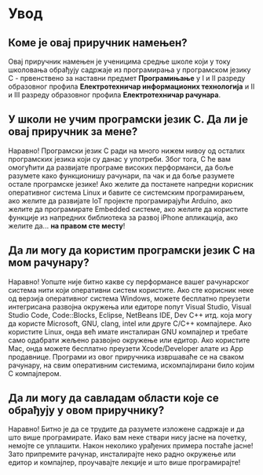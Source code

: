 # Увод

## Коме је овај приручник намењен?

Овај приручник намењен је ученицима средње школе који у току школовања обрађују садржаје из програмирања у програмском језику C - првенствено за наставни предмет **Програмињање** у I и II разреду образовног профила **Електротехничар информационих технологија** и II и III разреду образовног профила **Електротехничар рачунара**.

## У школи не учим програмски језик C. Да ли је овај приручник за мене?

Наравно! Програмски језик C ради на много нижем нивоу од осталих програмских језика који су данас у употреби. Због тога, C ће вам омогућити да развијате програме високих перформанси, да боље разумете како функционишу рачунари, па чак и да боље разумете остале програмске језике! Ако желите да постанете напредни корисник оперативног система Linux и бавите се системским програмирањем, ако желите да развијате IoT пројекте програмирајући Arduino, ако желите да програмирате Embedded системе, ако желите да користите функције из напредних библиотека за развој iPhone апликација, ако желите да... **на правом сте месту**!

## Да ли могу да користим програмски језик C на мом рачунару?

Наравно! Уопште није битно какве су перформансе вашег рачунарског система нити који оперативни систем користите. Ако сте корисник неке од верзија оперативног система Windows, можете бесплатно преузети интегрисана развојна окружења или едиторе попут Visual Studio, Visual Studio Code, Code::Blocks, Eclipse, NetBeans IDE, Dev C++ итд. која могу да користе Microsoft, GNU, clang, intel или друге C/C++ компајлере. Ако користите Linux, онда већ имате инсталиран GNU компајлер и требате само одабрати жељено развојно окружење или едитор. Ако користите Mac, онда можете бесплатно преузети Xcode/Developer алате из App продавнице. Програми из овог приручника извршаваће се на сваком рачунару, на свим оперативним системима, искомпајлирани било којим C компајлером.

## Да ли могу да савладам области које се обрађују у овом приручнику?

Наравно! Битно је да се трудите да разумете изложене садржаје и да што више програмирате. Иако вам неке ствари нису јасне на почетку, немојте се уплашити. Након неколико урађених примера постаће јасне! Зато припремите рачунар, инсталирајте неко раднo окружењe или едитор и компајлер, проучавајте лекције и што више програмирајте!
